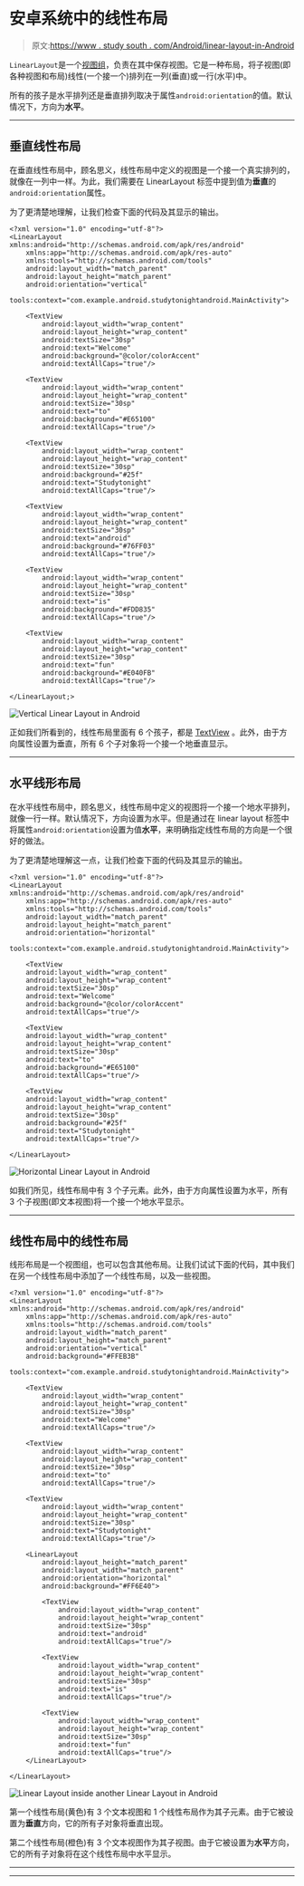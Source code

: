 # 安卓系统中的线性布局

> 原文:[https://www . study south . com/Android/linear-layout-in-Android](https://www.studytonight.com/android/linear-layout-in-android)

`LinearLayout`是一个[视图组](introduction-to-layouts)，负责在其中保存视图。它是一种布局，将子视图(即各种视图和布局)线性(一个接一个)排列在一列(垂直)或一行(水平)中。

所有的孩子是水平排列还是垂直排列取决于属性`android:orientation`的值。默认情况下，方向为**水平**。

* * *

## 垂直线性布局

在垂直线性布局中，顾名思义，线性布局中定义的视图是一个接一个真实排列的，就像在一列中一样。为此，我们需要在 LinearLayout 标签中提到值为**垂直**的`android:orientation`属性。

为了更清楚地理解，让我们检查下面的代码及其显示的输出。

```
<?xml version="1.0" encoding="utf-8"?>
<LinearLayout xmlns:android="http://schemas.android.com/apk/res/android"
    xmlns:app="http://schemas.android.com/apk/res-auto"
    xmlns:tools="http://schemas.android.com/tools"
    android:layout_width="match_parent"
    android:layout_height="match_parent"
    android:orientation="vertical"
    tools:context="com.example.android.studytonightandroid.MainActivity">

    <TextView
        android:layout_width="wrap_content"
        android:layout_height="wrap_content"
        android:textSize="30sp"
        android:text="Welcome"
        android:background="@color/colorAccent"
        android:textAllCaps="true"/>

    <TextView
        android:layout_width="wrap_content"
        android:layout_height="wrap_content"
        android:textSize="30sp"
        android:text="to"
        android:background="#E65100"
        android:textAllCaps="true"/>

    <TextView
        android:layout_width="wrap_content"
        android:layout_height="wrap_content"
        android:textSize="30sp"
        android:background="#25f"
        android:text="Studytonight"
        android:textAllCaps="true"/>

    <TextView
        android:layout_width="wrap_content"
        android:layout_height="wrap_content"
        android:textSize="30sp"
        android:text="android"
        android:background="#76FF03"
        android:textAllCaps="true"/>

    <TextView
        android:layout_width="wrap_content"
        android:layout_height="wrap_content"
        android:textSize="30sp"
        android:text="is"
        android:background="#FDD835"
        android:textAllCaps="true"/>

    <TextView
        android:layout_width="wrap_content"
        android:layout_height="wrap_content"
        android:textSize="30sp"
        android:text="fun"
        android:background="#E040FB"
        android:textAllCaps="true"/>

</LinearLayout;>
```

![Vertical Linear Layout in Android](../Images/5cc1b39de620400a334d5fb968de58f5.png)

正如我们所看到的，线性布局里面有 6 个孩子，都是 [TextView](android-textview) 。此外，由于方向属性设置为垂直，所有 6 个子对象将一个接一个地垂直显示。

* * *

## 水平线形布局

在水平线性布局中，顾名思义，线性布局中定义的视图将一个接一个地水平排列，就像一行一样。默认情况下，方向设置为水平。但是通过在 linear layout 标签中将属性`android:orientation`设置为值**水平**，来明确指定线性布局的方向是一个很好的做法。

为了更清楚地理解这一点，让我们检查下面的代码及其显示的输出。

```
<?xml version="1.0" encoding="utf-8"?>
<LinearLayout xmlns:android="http://schemas.android.com/apk/res/android"
    xmlns:app="http://schemas.android.com/apk/res-auto"
    xmlns:tools="http://schemas.android.com/tools"
    android:layout_width="match_parent"
    android:layout_height="match_parent"
    android:orientation="horizontal"
    tools:context="com.example.android.studytonightandroid.MainActivity">

    <TextView
    android:layout_width="wrap_content"
    android:layout_height="wrap_content"
    android:textSize="30sp"
    android:text="Welcome"
    android:background="@color/colorAccent"
    android:textAllCaps="true"/>

    <TextView
    android:layout_width="wrap_content"
    android:layout_height="wrap_content"
    android:textSize="30sp"
    android:text="to"
    android:background="#E65100"
    android:textAllCaps="true"/>

    <TextView
    android:layout_width="wrap_content"
    android:layout_height="wrap_content"
    android:textSize="30sp"
    android:background="#25f"
    android:text="Studytonight"
    android:textAllCaps="true"/>

</LinearLayout>
```

![Horizontal Linear Layout in Android](../Images/f8ee4765133d8b0cf5b24e8c967dc937.png)

如我们所见，线性布局中有 3 个子元素。此外，由于方向属性设置为水平，所有 3 个子视图(即文本视图)将一个接一个地水平显示。

* * *

## 线性布局中的线性布局

线形布局是一个视图组，也可以包含其他布局。让我们试试下面的代码，其中我们在另一个线性布局中添加了一个线性布局，以及一些视图。

```
<?xml version="1.0" encoding="utf-8"?>
<LinearLayout xmlns:android="http://schemas.android.com/apk/res/android"
    xmlns:app="http://schemas.android.com/apk/res-auto"
    xmlns:tools="http://schemas.android.com/tools"
    android:layout_width="match_parent"
    android:layout_height="match_parent"
    android:orientation="vertical"
    android:background="#FFEB3B"
    tools:context="com.example.android.studytonightandroid.MainActivity">

    <TextView
        android:layout_width="wrap_content"
        android:layout_height="wrap_content"
        android:textSize="30sp"
        android:text="Welcome"
        android:textAllCaps="true"/>

    <TextView
        android:layout_width="wrap_content"
        android:layout_height="wrap_content"
        android:textSize="30sp"
        android:text="to"
        android:textAllCaps="true"/>

    <TextView
        android:layout_width="wrap_content"
        android:layout_height="wrap_content"
        android:textSize="30sp"
        android:text="Studytonight"
        android:textAllCaps="true"/>

    <LinearLayout
        android:layout_height="match_parent"
        android:layout_width="match_parent"
        android:orientation="horizontal"
        android:background="#FF6E40">

        <TextView
            android:layout_width="wrap_content"
            android:layout_height="wrap_content"
            android:textSize="30sp"
            android:text="android"
            android:textAllCaps="true"/>

        <TextView
            android:layout_width="wrap_content"
            android:layout_height="wrap_content"
            android:textSize="30sp"
            android:text="is"
            android:textAllCaps="true"/>

        <TextView
            android:layout_width="wrap_content"
            android:layout_height="wrap_content"
            android:textSize="30sp"
            android:text="fun"
            android:textAllCaps="true"/>
    </LinearLayout>

</LinearLayout>
```

![Linear Layout inside another Linear Layout in Android](../Images/a2ef3c8ee5c3935efa1392712f1b626d.png)

第一个线性布局(黄色)有 3 个文本视图和 1 个线性布局作为其子元素。由于它被设置为**垂直**方向，它的所有子对象将垂直出现。

第二个线性布局(橙色)有 3 个文本视图作为其子视图。由于它被设置为**水平**方向，它的所有子对象将在这个线性布局中水平显示。

* * *

* * *